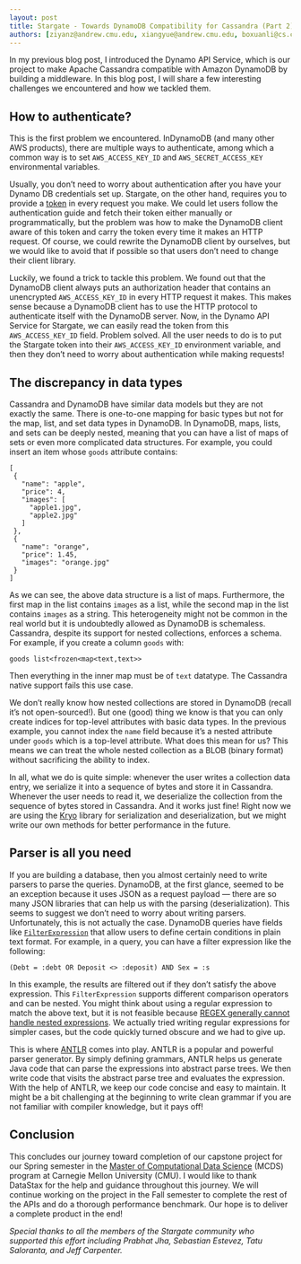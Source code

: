 ```yaml
---
layout: post
title: Stargate - Towards DynamoDB Compatibility for Cassandra (Part 2)
authors: [ziyanz@andrew.cmu.edu, xiangyue@andrew.cmu.edu, boxuanli@cs.cmu.edu]
---
```


In my previous blog post, I introduced the Dynamo API Service, which is our project to make Apache Cassandra compatible with Amazon DynamoDB by building a middleware. In this blog post, I will share a few interesting challenges we encountered and how we tackled them.

## How to authenticate?

This is the first problem we encountered. InDynamoDB (and many other AWS products), there are multiple ways to authenticate, among which a common way is to set `AWS_ACCESS_KEY_ID` and `AWS_SECRET_ACCESS_KEY` environmental variables.

Usually, you don’t need to worry about authentication after you have your Dynamo DB credentials set up. Stargate, on the other hand, requires you to provide a [token](https://stargate.io/docs/stargate/1.0/developers-guide/authnz.html) in every request you make. We could let users follow the authentication guide and fetch their token either manually or programmatically, but the problem was how to make the DynamoDB client aware of this token and carry the token every time it makes an HTTP request. Of course, we could rewrite the DynamoDB client by ourselves, but we would like to avoid that if possible so that users don’t need to change their client library.

Luckily, we found a trick to tackle this problem. We found out that the DynamoDB client always puts an authorization header that contains an unencrypted `AWS_ACCESS_KEY_ID` in every HTTP request it makes. This makes sense because a DynamoDB client has to use the HTTP protocol to authenticate itself with the DynamoDB server. Now, in the Dynamo API Service for Stargate, we can easily read the token from this `AWS_ACCESS_KEY_ID` field. Problem solved. All the user needs to do is to put the Stargate token into their `AWS_ACCESS_KEY_ID` environment variable, and then they don’t need to worry about authentication while making requests!

## The discrepancy in data types

Cassandra and DynamoDB have similar data models but they are not exactly the same. There is one-to-one mapping for basic types but not for the map, list, and set data types in DynamoDB. In DynamoDB, maps, lists, and sets can be deeply nested, meaning that you can have a list of maps of sets or even more complicated data structures. For example, you could insert an item whose `goods` attribute contains:

```
[
 {
   "name": "apple",
   "price": 4,
   "images": [
     "apple1.jpg",
     "apple2.jpg"
   ]
 },
 {
   "name": "orange",
   "price": 1.45,
   "images": "orange.jpg"
 }
]
```

As we can see, the above data structure is a list of maps. Furthermore, the first map in the list contains `images` as a list, while the second map in the list contains `images` as a string. This heterogeneity might not be common in the real world but it is undoubtedly allowed as DynamoDB is schemaless. Cassandra, despite its support for nested collections, enforces a schema. For example, if you create a column `goods` with:

`goods list<frozen<map<text,text>>`

Then everything in the inner map must be of `text` datatype. The Cassandra native support fails this use case.

We don’t really know how nested collections are stored in DynamoDB (recall it’s not open-sourced!). But one (good) thing we know is that you can only create indices for top-level attributes with basic data types. In the previous example, you cannot index the `name` field because it’s a nested attribute under `goods` which is a top-level attribute. What does this mean for us? This means we can treat the whole nested collection as a BLOB (binary format) without sacrificing the ability to index.

In all, what we do is quite simple: whenever the user writes a collection data entry, we serialize it into a sequence of bytes and store it in Cassandra. Whenever the user needs to read it, we deserialize the collection from the sequence of bytes stored in Cassandra. And it works just fine! Right now we are using the [Kryo](https://github.com/EsotericSoftware/kryo) library for serialization and deserialization, but we might write our own methods for better performance in the future.

## Parser is all you need

If you are building a database, then you almost certainly need to write parsers to parse the queries. DynamoDB, at the first glance, seemed to be an exception because it uses JSON as a request payload — there are so many JSON libraries that can help us with the parsing (deserialization). This seems to suggest we don’t need to worry about writing parsers. Unfortunately, this is not actually the case. DynamoDB queries have fields like [`FilterExpression`](https://docs.aws.amazon.com/amazondynamodb/latest/APIReference/API_Query.html#DDB-Query-request-FilterExpression) that allow users to define certain conditions in plain text format. For example, in a query, you can have a filter expression like the following:

`(Debt = :debt OR Deposit <> :deposit) AND Sex = :s`

In this example, the results are filtered out if they don’t satisfy the above expression. This `FilterExpression` supports different comparison operators and can be nested. You might think about using a regular expression to match the above text, but it is not feasible because [REGEX generally cannot handle nested expressions](https://stackoverflow.com/questions/133601/can-regular-expressions-be-used-to-match-nested-patterns). We actually tried writing regular expressions for simpler cases, but the code quickly turned obscure and we had to give up.

This is where [ANTLR](https://www.antlr.org/) comes into play. ANTLR is a popular and powerful parser generator. By simply defining grammars, ANTLR helps us generate Java code that can parse the expressions into abstract parse trees. We then write code that visits the abstract parse tree and evaluates the expression. With the help of ANTLR, we keep our code concise and easy to maintain. It might be a bit challenging at the beginning to write clean grammar if you are not familiar with compiler knowledge, but it pays off!

## Conclusion

This concludes our journey toward completion of our capstone project for our Spring semester in the [Master of Computational Data Science](https://mcds.cs.cmu.edu/) (MCDS) program at Carnegie Mellon University (CMU). I would like to thank DataStax for the help and guidance throughout this journey. We will continue working on the project in the Fall semester to complete the rest of the APIs and do a thorough performance benchmark. Our hope is to deliver a complete product in the end!

_Special thanks to all the members of the Stargate community who supported this effort including Prabhat Jha, Sebastian Estevez, Tatu Saloranta, and Jeff Carpenter._

